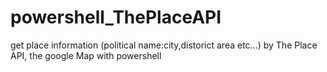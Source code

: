 # powershell_ThePlaceAPI
get place information (political name:city,distorict area etc...) by The Place API, the google Map with powershell
